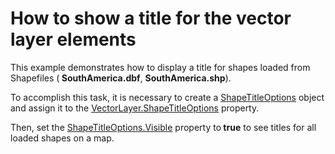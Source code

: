 # How to show a title for the vector layer elements 


<p>This example demonstrates how to display a title for shapes loaded from Shapefiles (<strong> SouthAmerica.dbf</strong>, <strong>SouthAmerica.shp</strong>). <br />
</p><p>To accomplish this task, it is necessary to create a <a href="http://documentation.devexpress.com/#Silverlight/clsDevExpressXpfMapShapeTitleOptionstopic"><u>ShapeTitleOptions</u></a> object and assign it to the <a href="http://documentation.devexpress.com/#Silverlight/DevExpressXpfMapVectorLayer_ShapeTitleOptionstopic"><u>VectorLayer.ShapeTitleOptions</u></a> property. </p><p>Then, set the  <a href="http://documentation.devexpress.com/#Silverlight/DevExpressXpfMapShapeTitleOptions_Visibletopic"><u>ShapeTitleOptions.Visible</u></a> property to<strong> true</strong> to see titles for all loaded shapes on a map. </p><br />
<br />
<br />


<br/>


